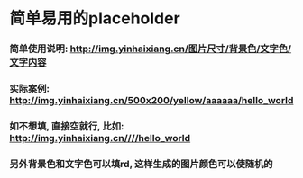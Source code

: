 # 简单易用的placeholder

### 简单使用说明: http://img.yinhaixiang.cn/图片尺寸/背景色/文字色/文字内容
### 实际案例: http://img.yinhaixiang.cn/500x200/yellow/aaaaaa/hello_world
### 如不想填, 直接空就行, 比如: http://img.yinhaixiang.cn////hello_world
### 另外背景色和文字色可以填rd, 这样生成的图片颜色可以使随机的
